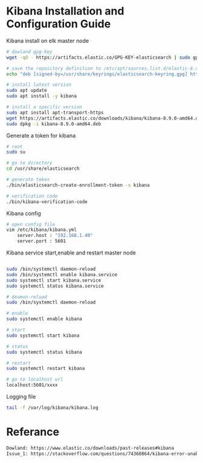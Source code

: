 # Kibana Installation and Configuration Guide

Kibana install on elk master node
``` bash
# dowland gpg-key 
wget -qO - https://artifacts.elastic.co/GPG-KEY-elasticsearch | sudo gpg --dearmor -o /usr/share/keyrings/elasticsearch-keyring.gpg

# save the repository definition to /etc/apt/sources.list.d/elastic-8.x.list
echo "deb [signed-by=/usr/share/keyrings/elasticsearch-keyring.gpg] https://artifacts.elastic.co/packages/8.x/apt stable main" | sudo tee /etc/apt/sources.list.d/elastic-8.x.list

# install latest version
sudo apt update
sudo apt install -y kibana

# install a specific version
sudo apt install apt-transport-https
wget https://artifacts.elastic.co/downloads/kibana/kibana-8.9.0-amd64.deb
sudo dpkg -i kibana-8.9.0-amd64.deb

```

Generate a token for kibana
``` bash
# root
sudo su

# go to directory
cd /usr/share/elasticsearch

# generate token
./bin/elasticsearch-create-enrollment-token -s kibana

# verification code 
./bin/kibana-verification-code

```

Kibana config 
``` bash
# open config file
vim /etc/kibana/kibana.yml
    server.host : "192.168.1.40"
    server.port : 5601

```


Kibana service start,enable and restart master node
``` bash

sudo /bin/systemctl daemon-reload
sudo /bin/systemctl enable kibana.service
sudo systemctl start kibana.service
sudo systemctl status kibana.service

# deamon-reload
sudo /bin/systemctl daemon-reload

# enable
sudo systemctl enable kibana

# start
sudo systemctl start kibana

# status
sudo systemctl status kibana

# restart
sudo systemctl restart kibana

# go to localhost url
localhost:5601/xxxx

```

Logging file 
``` bash
tail -f /var/log/kibana/kibana.log


```



# Referance
``` bash
Dowland: https://www.elastic.co/downloads/past-releases#kibana
Issue_1: https://stackoverflow.com/questions/74360864/kibana-error-unable-to-retrieve-version-information-from-elasticsearch-nodes-s



```

